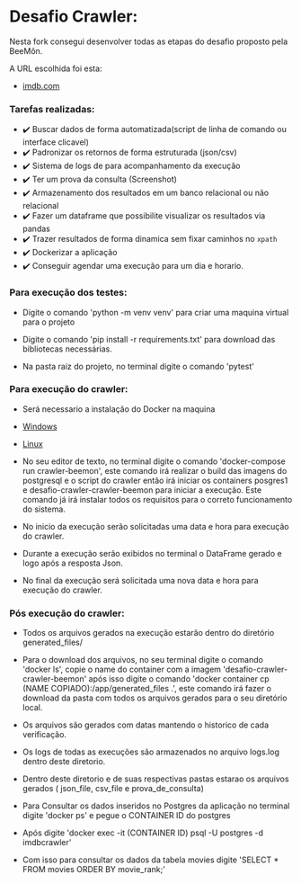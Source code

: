 # Desafio Crawler:

Nesta fork consegui desenvolver todas as etapas do desafio proposto pela BeeMôn.

A URL escolhida foi esta:

- [imdb.com](https://www.imdb.com/chart/top/?ref_=nv_mv_250)

### Tarefas realizadas:

- :heavy_check_mark: Buscar dados de forma automatizada(script de linha de comando ou interface clicavel)
- :heavy_check_mark: Padronizar os retornos de forma estruturada (json/csv)
- :heavy_check_mark: Sistema de logs de para acompanhamento da execução
- :heavy_check_mark: Ter um prova da consulta (Screenshot)
- :heavy_check_mark: Armazenamento dos resultados em um banco relacional ou não relacional
- :heavy_check_mark: Fazer um dataframe que possibilite visualizar os resultados via pandas
- :heavy_check_mark: Trazer resultados de forma dinamica sem fixar caminhos no `xpath`
- :heavy_check_mark: Dockerizar a aplicação
- :heavy_check_mark: Conseguir agendar uma execução para um dia e horario.


### Para execução dos testes:

- Digite o comando 'python -m venv venv' para criar uma maquina virtual para o projeto

- Digite o comando 'pip install -r requirements.txt' para download das bibliotecas necessárias.

- Na pasta raiz do projeto, no terminal digite o comando 'pytest'


### Para execução do crawler:

- Será necessario a instalação do Docker na maquina

- [Windows](https://docs.docker.com/desktop/install/windows-install/)
- [Linux](https://docs.docker.com/engine/install/ubuntu/)

- No seu editor de texto, no terminal digite o comando 'docker-compose run crawler-beemon', este comando irá realizar o build das imagens do postgresql e o script do crawler então irá iniciar os containers posgres1 e desafio-crawler-crawler-beemon para iniciar a execução. Este comando já irá instalar todos os requisitos para o correto funcionamento do sistema.

- No inicio da execução serão solicitadas uma data e hora para execução do crawler.

- Durante a execução serão exibidos no terminal o DataFrame gerado e logo após a resposta Json.

- No final da execução será solicitada uma nova data e hora para execução do crawler.


### Pós execução do crawler:

- Todos os arquivos gerados na execução estarão dentro do diretório generated_files/

- Para o download dos arquivos, no seu terminal digite o comando 'docker ls', copie o name do container com a imagem 'desafio-crawler-crawler-beemon' após isso digite o comando 'docker container cp (NAME COPIADO):/app/generated_files .', este comando irá fazer o download da pasta com todos os arquivos gerados para o seu diretório local.

- Os arquivos são gerados com datas mantendo o historico de cada verificação.

- Os logs de todas as execuções são armazenados no arquivo logs.log dentro deste diretorio.

- Dentro deste diretorio e de suas respectivas pastas estarao os arquivos gerados ( json_file, csv_file e prova_de_consulta)

- Para Consultar os dados inseridos no Postgres da aplicação no terminal digite 'docker ps' e pegue o CONTAINER ID do postgres

- Após digite 'docker exec -it (CONTAINER ID) psql -U postgres -d imdbcrawler'

- Com isso para consultar os dados da tabela movies digite 'SELECT * FROM movies ORDER BY movie_rank;'


